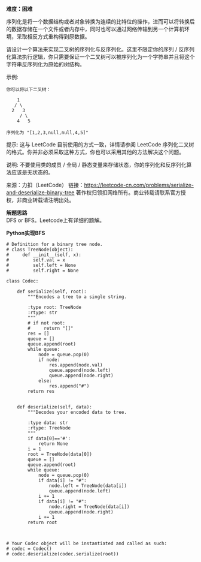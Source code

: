 **难度：困难**   

序列化是将一个数据结构或者对象转换为连续的比特位的操作，进而可以将转换后的数据存储在一个文件或者内存中，同时也可以通过网络传输到另一个计算机环境，采取相反方式重构得到原数据。

请设计一个算法来实现二叉树的序列化与反序列化。这里不限定你的序列 / 反序列化算法执行逻辑，你只需要保证一个二叉树可以被序列化为一个字符串并且将这个字符串反序列化为原始的树结构。

示例: 
```
你可以将以下二叉树：

    1
   / \
  2   3
     / \
    4   5

序列化为 "[1,2,3,null,null,4,5]"
```
提示: 这与 LeetCode 目前使用的方式一致，详情请参阅 LeetCode 序列化二叉树的格式。你并非必须采取这种方式，你也可以采用其他的方法解决这个问题。

说明: 不要使用类的成员 / 全局 / 静态变量来存储状态，你的序列化和反序列化算法应该是无状态的。

来源：力扣（LeetCode）
链接：https://leetcode-cn.com/problems/serialize-and-deserialize-binary-tree
著作权归领扣网络所有。商业转载请联系官方授权，非商业转载请注明出处。    

**解题思路**   
DFS or BFS。Leetcode上有详细的题解。   

**Python实现BFS**   
```
# Definition for a binary tree node.
# class TreeNode(object):
#     def __init__(self, x):
#         self.val = x
#         self.left = None
#         self.right = None

class Codec:

    def serialize(self, root):
        """Encodes a tree to a single string.
        
        :type root: TreeNode
        :rtype: str
        """
        # if not root: 
        #     return "[]"
        res = []
        queue = []
        queue.append(root)
        while queue:
            node = queue.pop(0)
            if node:
                res.append(node.val)
                queue.append(node.left)
                queue.append(node.right)
            else: 
                res.append("#")
        return res


    def deserialize(self, data):
        """Decodes your encoded data to tree.
        
        :type data: str
        :rtype: TreeNode
        """
        if data[0]=='#':
            return None
        i = 1
        root = TreeNode(data[0])
        queue = []
        queue.append(root)
        while queue:
            node = queue.pop(0)
            if data[i] != "#":
                node.left = TreeNode(data[i])
                queue.append(node.left)
            i += 1
            if data[i] != "#":
                node.right = TreeNode(data[i])
                queue.append(node.right)
            i += 1
        return root

        

# Your Codec object will be instantiated and called as such:
# codec = Codec()
# codec.deserialize(codec.serialize(root))
```